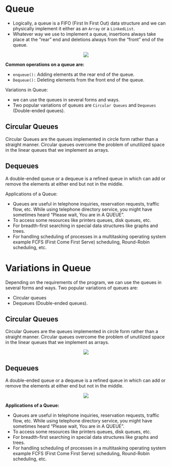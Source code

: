 # Queue

- Logically, a queue is a FIFO (First In First Out) data structure and we can physically implement it either as an `Array` or a `LinkedList`.
- Whatever way we use to implement a queue, insertions always take place at the “rear” end and deletions always from the “front” end of the queue.

<p align="center">
<img src="https://user-images.githubusercontent.com/13514156/189223384-d36ac828-9927-4dad-b387-511d6ba07b3c.png">
</p>

**Common operations on a queue are:**

- `enqueue():` Adding elements at the rear end of the queue.
- `Dequeue():` Deleting elements from the front end of the queue.

Variations in Queue:

- we can use the queues in several forms and ways.
- Two popular variations of queues are `Circular Queues` and `Dequeues` (Double-ended queues).

## Circular Queues
Circular Queues are the queues implemented in circle form rather than a straight manner. Circular queues overcome the problem of unutilized space in the linear queues that we implement as arrays.

## Dequeues
A double-ended queue or a dequeue is a refined queue in which can add or remove the elements at either end but not in the middle.

Applications of a Queue:

- Queues are useful in telephone inquiries, reservation requests, traffic flow, etc. While using telephone directory service, you might have sometimes heard “Please wait, You are in A QUEUE”.
- To access some resources like printers queues, disk queues, etc.
- For breadth-first searching in special data structures like graphs and trees.
- For handling scheduling of processes in a multitasking operating system example FCFS (First Come First Serve) scheduling, Round-Robin scheduling, etc.


# Variations in Queue

Depending on the requirements of the program, we can use the queues in several forms and ways. Two popular variations of queues are:
- Circular queues 
- Dequeues (Double-ended queues).

## Circular Queues

Circular Queues are the queues implemented in circle form rather than a straight manner. Circular queues overcome the problem of unutilized space in the linear queues that we implement as arrays.

<p align="center">
<img src="https://user-images.githubusercontent.com/13514156/189225195-d2d561c0-dae0-456a-816a-94d9870298eb.png">
</p>

## Dequeues

A double-ended queue or a dequeue is a refined queue in which can add or remove the elements at either end but not in the middle.

<p align="center">
<img src="https://user-images.githubusercontent.com/13514156/189227455-a3abf2fb-b198-4907-ba31-5276e80dbe43.png">
</p>

**Applications of a Queue:**

- Queues are useful in telephone inquiries, reservation requests, traffic flow, etc. While using telephone directory service, you might have sometimes heard “Please wait, You are in A QUEUE”.
- To access some resources like printers queues, disk queues, etc.
- For breadth-first searching in special data structures like graphs and trees.
- For handling scheduling of processes in a multitasking operating system example FCFS (First Come First Serve) scheduling, Round-Robin scheduling, etc.


